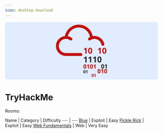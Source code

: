 ```yaml
---
icon: desktop-download
---
```

![](/static/headers/thm.png)

# TryHackMe

Rooms:

Name   | Category    | Difficulty
---    | ---
[Blue](blue.md) | Exploit | Easy
[Pickle Rick](pickle-rick.md) | Exploit | Easy
[Web Fundamentals](http.md) | Web | Very Easy